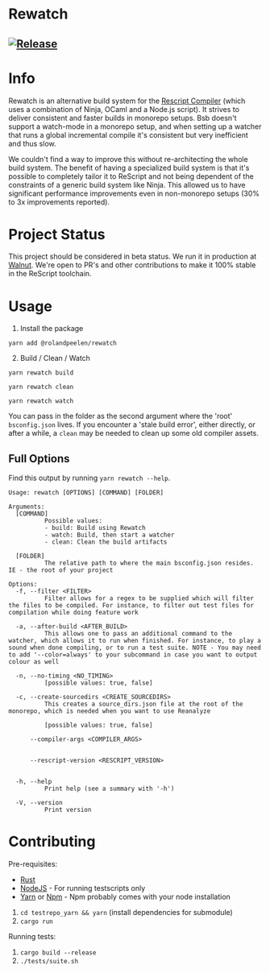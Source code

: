 # Rewatch

## [![Release](https://github.com/rolandpeelen/rewatch/actions/workflows/build.yml/badge.svg?branch=master&event=release)](https://github.com/rolandpeelen/rewatch/actions/workflows/build.yml)

# Info

Rewatch is an alternative build system for the [Rescript Compiler](https://rescript-lang.org/) (which uses a combination of Ninja, OCaml and a Node.js script). It strives to deliver consistent and faster builds in monorepo setups. Bsb doesn't support a watch-mode in a monorepo setup, and when setting up a watcher that runs a global incremental compile it's consistent but very inefficient and thus slow. 

We couldn't find a way to improve this without re-architecting the whole build system. The benefit of having a specialized build system is that it's possible to completely tailor it to ReScript and not being dependent of the constraints of a generic build system like Ninja. This allowed us to have significant performance improvements even in non-monorepo setups (30% to 3x improvements reported).

# Project Status

This project should be considered in beta status. We run it in production at [Walnut](https://github.com/teamwalnut/). We're open to PR's and other contributions to make it 100% stable in the ReScript toolchain.

# Usage

  1. Install the package

  ```
  yarn add @rolandpeelen/rewatch
  ```

  2. Build / Clean / Watch

  ```
  yarn rewatch build
  ```

  ```
  yarn rewatch clean
  ```

  ```
  yarn rewatch watch
  ```

  You can pass in the folder as the second argument where the 'root' `bsconfig.json` lives. If you encounter a 'stale build error', either directly, or after a while, a `clean` may be needed to clean up some old compiler assets.

## Full Options

Find this output by running `yarn rewatch --help`.

```
Usage: rewatch [OPTIONS] [COMMAND] [FOLDER]

Arguments:
  [COMMAND]
          Possible values:
          - build: Build using Rewatch
          - watch: Build, then start a watcher
          - clean: Clean the build artifacts

  [FOLDER]
          The relative path to where the main bsconfig.json resides. IE - the root of your project

Options:
  -f, --filter <FILTER>
          Filter allows for a regex to be supplied which will filter the files to be compiled. For instance, to filter out test files for compilation while doing feature work

  -a, --after-build <AFTER_BUILD>
          This allows one to pass an additional command to the watcher, which allows it to run when finished. For instance, to play a sound when done compiling, or to run a test suite. NOTE - You may need to add '--color=always' to your subcommand in case you want to output colour as well

  -n, --no-timing <NO_TIMING>
          [possible values: true, false]

  -c, --create-sourcedirs <CREATE_SOURCEDIRS>
          This creates a source_dirs.json file at the root of the monorepo, which is needed when you want to use Reanalyze
          
          [possible values: true, false]

      --compiler-args <COMPILER_ARGS>
          

      --rescript-version <RESCRIPT_VERSION>
          

  -h, --help
          Print help (see a summary with '-h')

  -V, --version
          Print version
```

# Contributing

  Pre-requisites:

  - [Rust](https://rustup.rs/)
  - [NodeJS](https://nodejs.org/en/) - For running testscripts only
  - [Yarn](https://yarnpkg.com/) or [Npm](https://www.npmjs.com/) - Npm probably comes with your node installation

  1. `cd testrepo_yarn && yarn` (install dependencies for submodule)
  2. `cargo run`

  Running tests:

  1. `cargo build --release`
  2. `./tests/suite.sh`
